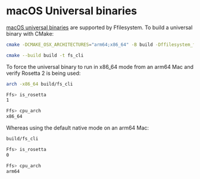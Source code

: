 # macOS Universal binaries

[macOS universal binaries](https://en.wikipedia.org/wiki/Universal_binary) are supported by Ffilesystem.
To build a universal binary with CMake:

```sh
cmake -DCMAKE_OSX_ARCHITECTURES="arm64;x86_64" -B build -Dffilesystem_fortran=off

cmake --build build -t fs_cli
```

To force the universal binary to run in x86_64 mode from an arm64 Mac and verify Rosetta 2 is being used:

```sh
arch -x86_64 build/fs_cli

Ffs> is_rosetta
1

Ffs> cpu_arch
x86_64
```

Whereas using the default native mode on an arm64 Mac:

```sh
build/fs_cli

Ffs> is_rosetta
0

Ffs> cpu_arch
arm64
```
